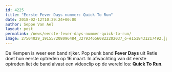 ```yaml
---
id: 4225
title: "Eerste Fever Days nummer: Quick To Run"
date: 2018-02-12T10:29:24+00:00
author: Seppe Van Ael
layout: post
permalink: /news/eerste-fever-days-nummer-quick-to-run/
image: 27504029_191557208096484_3279346560822202037_o-e1518431217492.jpg
---
```

De Kempen is weer een band rijker. Pop punk band **Fever Days** uit Retie doet hun eerste optreden op 16 maart. In afwachting van dit eerste optreden liet de band alvast een videoclip op de wereld los: **Quick To Run**.

&nbsp;